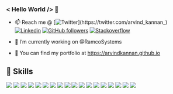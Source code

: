 ### < Hello World /> 👋

- 📫 Reach me @ 
[![Twitter](https://img.shields.io/badge/-arvindkannan-blue?style=flat-square&labelColor=1ca0f1&logo=twitter&logoColor=white&link=https://twitter.com/arvind_kannan_)](https://twitter.com/arvind_kannan_)
[![Linkedin](https://img.shields.io/badge/-arvindkannan-blue?style=flat-square&logo=Linkedin&logoColor=white&link=https://www.linkedin.com/in/arvindkannan1)](https://www.linkedin.com/in/arvindkannan1)
[![GitHub followers](https://img.shields.io/github/followers/arvindkannan?label=Follow&style=social)](https://github.com/arvindkannan/?tab=follow)
[![Stackoverflow](https://img.shields.io/badge/Stack_Overflow-FE7A16??style=flat-square&logo=stack-overflow&logoColor=white)](https://stackoverflow.com/story/arvind_k)

- 🔭 I’m currently working on @RamcoSystems
- 🌱 You can find my portfolio at https://arvindkannan.github.io

## 🚀 Skills

![](https://img.shields.io/badge/C%23-239120?style=for-the-badge&logo=c-sharp&logoColor=white) 
![](https://img.shields.io/badge/Node.js-43853D?style=for-the-badge&logo=node.js&logoColor=white)
![](https://img.shields.io/badge/TypeScript-007ACC?style=for-the-badge&logo=typescript&logoColor=white)
![](https://img.shields.io/badge/React-20232A?style=for-the-badge&logo=react&logoColor=61DAFB)
![](https://img.shields.io/badge/Python-14354C?style=for-the-badge&logo=python&logoColor=white)
![](https://img.shields.io/badge/Javascript-323330?style=for-the-badge&logo=javascript&logoColor=F7DF1E)
![](https://img.shields.io/badge/docker%20-%230db7ed.svg?&style=for-the-badge&logo=docker&logoColor=white)
![](https://img.shields.io/badge/Microsoft_SQL_Server-CC2927?style=for-the-badge&logo=microsoft-sql-server&logoColor=white)
![](https://img.shields.io/badge/MongoDB-4EA94B?style=for-the-badge&logo=mongodb&logoColor=white)
![](https://img.shields.io/badge/GO-007BCC?style=for-the-badge&logo=go&logoColor=white)
![](https://img.shields.io/badge/git%20-%23F05033.svg?&style=for-the-badge&logo=git&logoColor=white)
![](https://img.shields.io/badge/nginx%20-%23009639.svg?&style=for-the-badge&logo=nginx&logoColor=white)
![](https://img.shields.io/badge/PostgreSQL-316192?style=for-the-badge&logo=postgresql&logoColor=white)
![](https://img.shields.io/badge/mysql-%2300f.svg?&style=for-the-badge&logo=mysql&logoColor=white)
![](https://img.shields.io/badge/Markdown-000000?style=for-the-badge&logo=markdown&logoColor=white)
![](https://img.shields.io/badge/kubernetes%20-%23326ce5.svg?&style=for-the-badge&logo=kubernetes&logoColor=white)
![](https://img.shields.io/badge/azure%20-%230072C6.svg?&style=for-the-badge&logo=azure-devops&logoColor=white)
![](https://img.shields.io/badge/Rust-000000?style=for-the-badge&logo=rust&logoColor=white)

<!--
**arvindkannan/arvindkannan** is a ✨ _special_ ✨ repository because its `README.md` (this file) appears on your GitHub profile.

Here are some ideas to get you started:

- 🔭 I’m currently working on ...
- 🌱 I’m currently learning ...
- 👯 I’m looking to collaborate on ...
- 🤔 I’m looking for help with ...
- 💬 Ask me about ...
- 📫 How to reach me: ...
- 😄 Pronouns: ...
- ⚡ Fun fact: ...
-->
